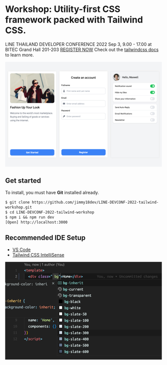 # Workshop: Utility-first CSS framework packed with Tailwind CSS.

LINE THAILAND DEVELOPER CONFERENCE 2022
Sep 3, 9.00 - 17.00 at BITEC Grand Hall 201-203 [REGISTER NOW](https://linedeveloperth.web.app/linedevconf2022/register.html)
Check out the [tailwindcss docs](https://tailwindcss.com) to learn more.

![Workshop Utility-first CSS framework packed with Tailwind CSS](https://raw.githubusercontent.com/jimmy18dev/LINE-DEVCONF-2022-tailwind-workshop/main/screenshots/exmaple.png)

## Get started
To install, you must have **Git** installed already.

```
$ git clone https://github.com/jimmy18dev/LINE-DEVCONF-2022-tailwind-workshop.git
$ cd LINE-DEVCONF-2022-tailwind-workshop
$ npm i && npm run dev
[Open] http://localhost:3000
```

## Recommended IDE Setup

- [VS Code](https://code.visualstudio.com/)
- [Tailwind CSS IntelliSense](https://marketplace.visualstudio.com/items?itemName=bradlc.vscode-tailwindcss)

![Tailwind CSS IntelliSense](https://raw.githubusercontent.com/jimmy18dev/LINE-DEVCONF-2022-tailwind-workshop/main/screenshots/tailwind-Intellisense.png)
